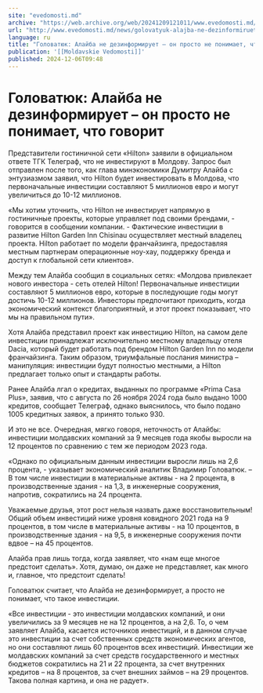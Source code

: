 ```yaml
---
site: "evedomosti.md"
archive: "https://web.archive.org/web/20241209121011/www.evedomosti.md/news/golovatyuk-alajba-ne-dezinformiruet-prosto-ne-ponimaet-chto"
url: "http://www.evedomosti.md/news/golovatyuk-alajba-ne-dezinformiruet-prosto-ne-ponimaet-chto"
language: ru
title: "Головатюк: Алайба не дезинформирует – он просто не понимает, что говорит"
publication: '[[Moldavskie Vedomosti]]'
published: 2024-12-06T09:48
---
```


# Головатюк: Алайба не дезинформирует – он просто не понимает, что говорит

Представители гостиничной сети «Hilton» заявили в официальном ответе ТГК Телеграф, что не инвестируют в Молдову. Запрос был отправлен после того, как глава минэкономики Думитру Алайба с энтузиазмом заявил, что Hilton будет инвестировать в Молдова, что первоначальные инвестиции составляют 5 миллионов евро и могут увеличиться до 10-12 миллионов.

«Мы хотим уточнить, что Hilton не инвестирует напрямую в гостиничные проекты, которые управляет под своими брендами, - говорится в сообщении компании. - Фактические инвестиции в развитие Hilton Garden Inn Chisinau осуществляет местный владелец проекта. Hilton работает по модели франчайзинга, предоставляя местным партнерам операционные ноу-хау, поддержку бренда и доступ к глобальной сети клиентов».

Между тем Алайба сообщил в социальных сетях: «Молдова привлекает нового инвестора - сеть отелей Hilton! Первоначальные инвестиции составляют 5 миллионов евро, которые в последующие годы могут достичь 10-12 миллионов. Инвесторы предпочитают приходить, когда экономический контекст благоприятный, и этот проект показывает, что мы на правильном пути».

Хотя Алайба представил проект как инвестицию Hilton, на самом деле инвестиции принадлежат исключительно местному владельцу отеля Dacia, который будет работать под брендом Hilton Garden Inn по модели франчайзинга. Таким образом, триумфальные послания министра – манипуляция: инвестиции будут полностью местными, а Hilton предлагает только опыт и стандарты работы.

Ранее Алайба лгал о кредитах, выданных по программе «Prima Casa Plus», заявив, что с августа по 26 ноября 2024 года было выдано 1000 кредитов, сообщает Телеграф, однако выяснилось, что было подано 1005 кредитных заявок, а принято только 930.

И это не все. Очередная, мягко говоря, неточность от Алайбы: инвестиции молдавских компаний за 9 месяцев года якобы выросли на 12 процентов по сравнению с тем же периодом 2023 года.

«Однако по официальным данным инвестиции выросли лишь на 2,6 процента, - указывает экономический аналитик Владимир Головатюк. – В том числе инвестиции в материальные активы - на 2 процента, в производственные здания - на 1,3, в инженерные сооружения, напротив, сократились на 24 процента.

Уважаемые друзья, этот рост нельзя назвать даже восстановительным! Общий объем инвестиций ниже уровня ковидного 2021 года на 9 процентов, в том числе в материальные активы - на 10 процентов, в производственные здания - на 9,5, в инженерные сооружения почти вдвое – на 45 процентов.

Алайба прав лишь тогда, когда заявляет, что «нам еще многое предстоит сделать». Хотя, думаю, он даже не представляет, как много и, главное, что предстоит сделать!

Головатюк считает, что Алайба не дезинформирует, а просто не понимает, что такое инвестиции.

«Все инвестиции - это инвестиции молдавских компаний, и они увеличились за 9 месяцев не на 12 процентов, а на 2,6. То, о чем заявляет Алайба, касается источников инвестиций, и в данном случае это инвестиции за счет собственных средств экономических агентов, но они составляют лишь 60 процентов всех инвестиций. Инвестиции же молдавских компаний за счет средств государственного и местных бюджетов сократились на 21 и 22 процента, за счет внутренних кредитов – на 8 процентов, за счет внешних займов – на 29 процентов. Такова полная картина, и она не радует».